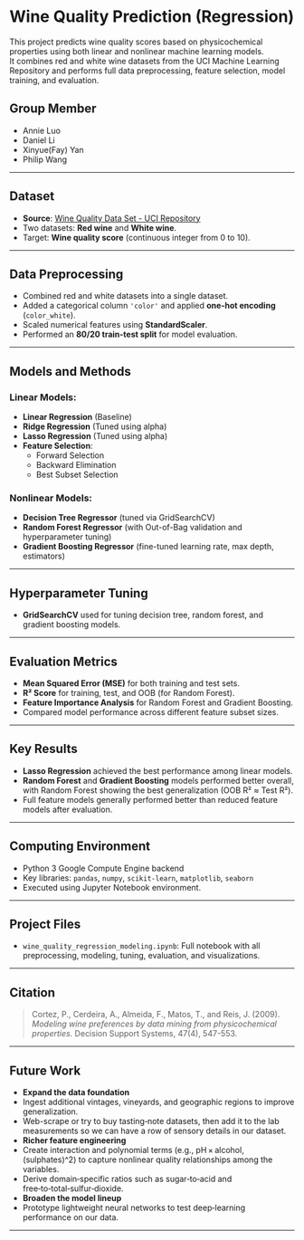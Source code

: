 # Wine Quality Prediction (Regression)

This project predicts wine quality scores based on physicochemical properties using both linear and nonlinear machine learning models.  
It combines red and white wine datasets from the UCI Machine Learning Repository and performs full data preprocessing, feature selection, model training, and evaluation.

## Group Member
- Annie Luo
- Daniel Li
- Xinyue(Fay) Yan
- Philip Wang
  
---

##  Dataset
- **Source**: [Wine Quality Data Set - UCI Repository](https://archive.ics.uci.edu/dataset/186/wine+quality)
- Two datasets: **Red wine** and **White wine**.
- Target: **Wine quality score** (continuous integer from 0 to 10).

---

##  Data Preprocessing
- Combined red and white datasets into a single dataset.
- Added a categorical column `'color'` and applied **one-hot encoding** (`color_white`).
- Scaled numerical features using **StandardScaler**.
- Performed an **80/20 train-test split** for model evaluation.

---

##  Models and Methods
### Linear Models:
- **Linear Regression** (Baseline)
- **Ridge Regression** (Tuned using alpha)
- **Lasso Regression** (Tuned using alpha)
- **Feature Selection**:
  - Forward Selection
  - Backward Elimination
  - Best Subset Selection

### Nonlinear Models:
- **Decision Tree Regressor** (tuned via GridSearchCV)
- **Random Forest Regressor** (with Out-of-Bag validation and hyperparameter tuning)
- **Gradient Boosting Regressor** (fine-tuned learning rate, max depth, estimators)

---

##  Hyperparameter Tuning
- **GridSearchCV** used for tuning decision tree, random forest, and gradient boosting models.

---

##  Evaluation Metrics
- **Mean Squared Error (MSE)** for both training and test sets.
- **R² Score** for training, test, and OOB (for Random Forest).
- **Feature Importance Analysis** for Random Forest and Gradient Boosting.
- Compared model performance across different feature subset sizes.

---

##  Key Results
- **Lasso Regression** achieved the best performance among linear models.
- **Random Forest** and **Gradient Boosting** models performed better overall, with Random Forest showing the best generalization (OOB R² ≈ Test R²).
- Full feature models generally performed better than reduced feature models after evaluation.

---

##  Computing Environment
- Python 3 Google Compute Engine backend
- Key libraries: `pandas`, `numpy`, `scikit-learn`, `matplotlib`, `seaborn`
- Executed using Jupyter Notebook environment.

---

##  Project Files
- `wine_quality_regression_modeling.ipynb`: Full notebook with all preprocessing, modeling, tuning, evaluation, and visualizations.

---

##  Citation
> Cortez, P., Cerdeira, A., Almeida, F., Matos, T., and Reis, J. (2009). *Modeling wine preferences by data mining from physicochemical properties.* Decision Support Systems, 47(4), 547-553.

---

##  Future Work
- **Expand the data foundation**
- Ingest additional vintages, vineyards, and geographic regions to improve generalization.
- Web-scrape or try to buy tasting‑note datasets, then add it to the lab measurements so we can have a row of sensory details in our dataset.
- **Richer feature engineering**
- Create interaction and polynomial terms (e.g., pH × alcohol, (sulphates)^2) to capture nonlinear quality relationships among the variables.
- Derive domain‑specific ratios such as sugar‑to‑acid and free‑to‑total‑sulfur‑dioxide.
- **Broaden the model lineup**
- Prototype lightweight neural networks to test deep‑learning performance on our data.

---
